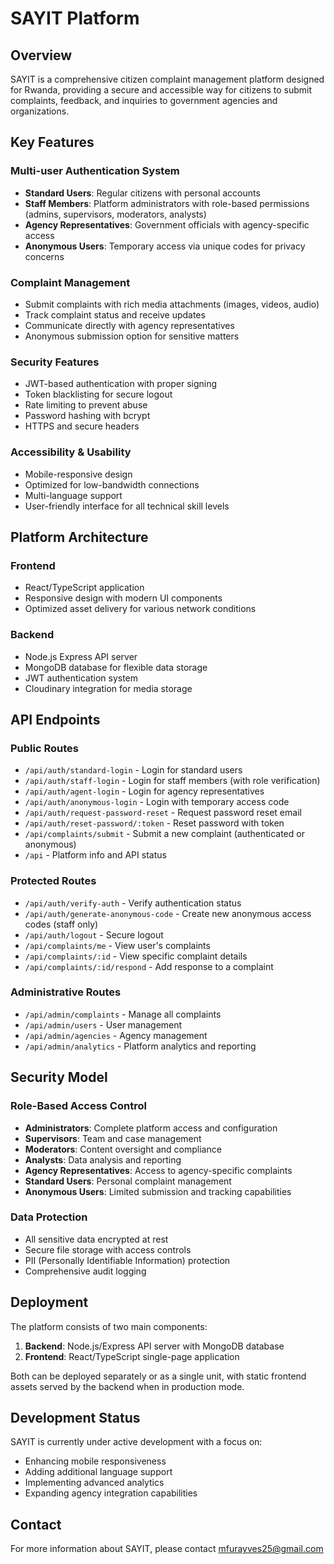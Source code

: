 # SAYIT Platform

## Overview
SAYIT is a comprehensive citizen complaint management platform designed for Rwanda, providing a secure and accessible way for citizens to submit complaints, feedback, and inquiries to government agencies and organizations.

## Key Features

### Multi-user Authentication System
- **Standard Users**: Regular citizens with personal accounts
- **Staff Members**: Platform administrators with role-based permissions (admins, supervisors, moderators, analysts)
- **Agency Representatives**: Government officials with agency-specific access
- **Anonymous Users**: Temporary access via unique codes for privacy concerns

### Complaint Management
- Submit complaints with rich media attachments (images, videos, audio)
- Track complaint status and receive updates
- Communicate directly with agency representatives
- Anonymous submission option for sensitive matters

### Security Features
- JWT-based authentication with proper signing
- Token blacklisting for secure logout
- Rate limiting to prevent abuse
- Password hashing with bcrypt
- HTTPS and secure headers

### Accessibility & Usability
- Mobile-responsive design
- Optimized for low-bandwidth connections
- Multi-language support
- User-friendly interface for all technical skill levels

## Platform Architecture

### Frontend
- React/TypeScript application
- Responsive design with modern UI components
- Optimized asset delivery for various network conditions

### Backend
- Node.js Express API server
- MongoDB database for flexible data storage
- JWT authentication system
- Cloudinary integration for media storage

## API Endpoints

### Public Routes
- `/api/auth/standard-login` - Login for standard users
- `/api/auth/staff-login` - Login for staff members (with role verification)
- `/api/auth/agent-login` - Login for agency representatives
- `/api/auth/anonymous-login` - Login with temporary access code
- `/api/auth/request-password-reset` - Request password reset email
- `/api/auth/reset-password/:token` - Reset password with token
- `/api/complaints/submit` - Submit a new complaint (authenticated or anonymous)
- `/api` - Platform info and API status

### Protected Routes
- `/api/auth/verify-auth` - Verify authentication status
- `/api/auth/generate-anonymous-code` - Create new anonymous access codes (staff only)
- `/api/auth/logout` - Secure logout
- `/api/complaints/me` - View user's complaints
- `/api/complaints/:id` - View specific complaint details
- `/api/complaints/:id/respond` - Add response to a complaint

### Administrative Routes
- `/api/admin/complaints` - Manage all complaints
- `/api/admin/users` - User management
- `/api/admin/agencies` - Agency management
- `/api/admin/analytics` - Platform analytics and reporting

## Security Model

### Role-Based Access Control
- **Administrators**: Complete platform access and configuration
- **Supervisors**: Team and case management
- **Moderators**: Content oversight and compliance
- **Analysts**: Data analysis and reporting
- **Agency Representatives**: Access to agency-specific complaints
- **Standard Users**: Personal complaint management
- **Anonymous Users**: Limited submission and tracking capabilities

### Data Protection
- All sensitive data encrypted at rest
- Secure file storage with access controls
- PII (Personally Identifiable Information) protection
- Comprehensive audit logging

## Deployment

The platform consists of two main components:
1. **Backend**: Node.js/Express API server with MongoDB database
2. **Frontend**: React/TypeScript single-page application

Both can be deployed separately or as a single unit, with static frontend assets served by the backend when in production mode.

## Development Status

SAYIT is currently under active development with a focus on:
- Enhancing mobile responsiveness
- Adding additional language support
- Implementing advanced analytics
- Expanding agency integration capabilities

## Contact

For more information about SAYIT, please contact 
mfurayves25@gmail.com